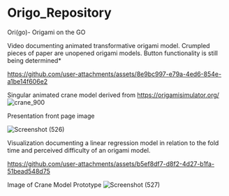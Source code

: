 # Origo_Repository
Ori(go)- Origami on the GO

Video documenting animated transformative origami model. Crumpled pieces of paper are unopened origami models. Button functionality is still being determined*

https://github.com/user-attachments/assets/8e9bc997-e79a-4ed6-854e-a1be14f606e2

Singular animated crane model derived from https://origamisimulator.org/ 
![crane_900](https://github.com/user-attachments/assets/f6d6a431-7a48-4f1c-a05b-e0f98b27b6c2)

Presentation front page image 

![Screenshot (526)](https://github.com/user-attachments/assets/e25e088c-9512-4d24-9e1a-9a56b376a639)


Visualization documenting a linear regression model in relation to the fold time and perceived difficulty of an origami model.

https://github.com/user-attachments/assets/b5ef8df7-d8f2-4d27-b1fa-51bead548d75 


Image of Crane Model Prototype
![Screenshot (527)](https://github.com/user-attachments/assets/aba22ba6-daa8-4a3b-b498-0c8a5a5a1d13)



